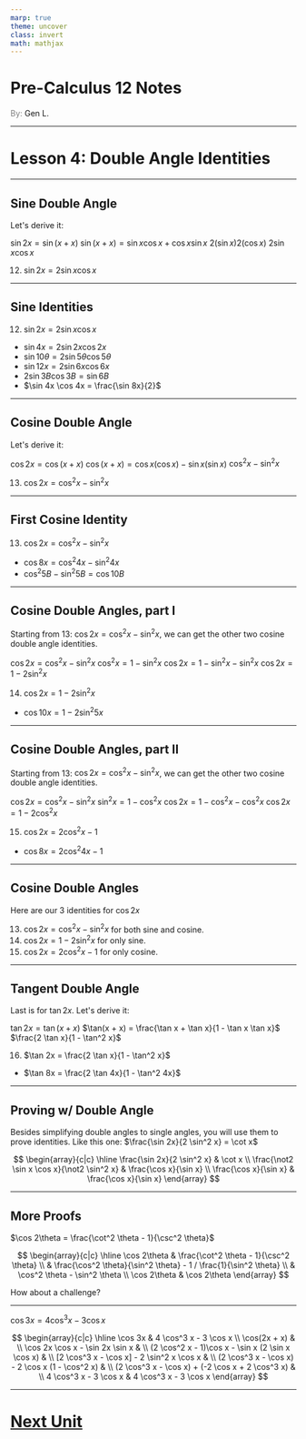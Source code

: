 ```yaml
---
marp: true
theme: uncover
class: invert
math: mathjax
---
```


# <!--fit--> Pre-Calculus 12 Notes
<span style="color:grey">By:</span> Gen L.

<!--_footer: In partnership with Hyperion University, 2024-->

---

<!--paginate: true-->

# Lesson 4: Double Angle Identities

---

## Sine Double Angle

Let's derive it:

$\sin 2x = \sin(x + x)$
$\sin(x + x) = \sin x \cos x + \cos x \sin x$
$2(\sin x) 2(\cos x)$
$2\sin x \cos x$

12. $\sin 2x = 2 \sin x \cos x$

---

## Sine Identities

12. $\sin 2x = 2 \sin x \cos x$

* $\sin 4x = 2 \sin 2x \cos 2x$
* $\sin 10\theta = 2 \sin 5\theta \cos 5\theta$
* $\sin 12x = 2 \sin 6x \cos 6x$
* $2 \sin 3B \cos 3B = \sin 6B$
* $\sin 4x \cos 4x = \frac{\sin 8x}{2}$

---

## Cosine Double Angle

Let's derive it:

$\cos 2x = \cos(x + x)$
$\cos(x + x) = \cos x (\cos x) - \sin x (\sin x)$
$\cos^2 x - \sin^2 x$

13. $\cos 2x = \cos^2 x - \sin^2 x$

---

## First Cosine Identity

13. $\cos 2x = \cos^2 x - \sin^2 x$

* $\cos 8x = \cos^2 4x - \sin^2 4x$
* $\cos^2 5B - \sin^2 5B = \cos 10B$

---

## Cosine Double Angles, part I

Starting from 13: $\cos 2x = \cos^2 x - \sin^2 x$, we can get the other two cosine double angle identities.

$\cos 2x = \cos^2 x - \sin^2 x$
$\cos^2 x = 1 - \sin^2 x$
$\cos 2x = 1 - \sin^2 x - \sin^2 x$
$\cos 2x = 1 - 2 \sin^2 x$

14. $\cos 2x = 1 - 2 \sin^2 x$
* $\cos 10 x = 1 - 2 \sin^2 5x$

---

## Cosine Double Angles, part II

Starting from 13: $\cos 2x = \cos^2 x - \sin^2 x$, we can get the other two cosine double angle identities.

$\cos 2x = \cos^2 x - \sin^2 x$
$\sin^2 x = 1 - \cos^2 x$
$\cos 2x = 1 - \cos^2 x - \cos^2 x$
$\cos 2x = 1 - 2 \cos^2 x$

15. $\cos 2x = 2 \cos^2 x - 1$
* $\cos 8 x = 2 \cos^2 4x - 1$

---

## Cosine Double Angles

Here are our 3 identities for $\cos 2x$

13. $\cos 2x = \cos^2 x - \sin^2 x$ for both sine and cosine.
14. $\cos 2x = 1 - 2 \sin^2 x$ for only sine.
15. $\cos 2x = 2 \cos^2 x - 1$ for only cosine.

---

## Tangent Double Angle

Last is for $\tan 2x$. Let's derive it:

$\tan 2x = \tan(x + x)$
$\tan(x + x) = \frac{\tan x + \tan x}{1 - \tan x \tan x}$
$\frac{2 \tan x}{1 - \tan^2 x}$

16. $\tan 2x = \frac{2 \tan x}{1 - \tan^2 x}$
* $\tan 8x = \frac{2 \tan 4x}{1 - \tan^2 4x}$

---

## Proving w/ Double Angle

Besides simplifying double angles to single angles, you will use them to prove identities. Like this one: 
$\frac{\sin 2x}{2 \sin^2 x} = \cot x$

$$
    \begin{array}{c|c}
        \hline
        \frac{\sin 2x}{2 \sin^2 x} & \cot x \\
        \frac{\not2 \sin x \cos x}{\not2 \sin^2 x} & \frac{\cos x}{\sin x} \\
        \frac{\cos x}{\sin x} & \frac{\cos x}{\sin x}
    \end{array}
$$

---

## More Proofs

$\cos 2\theta = \frac{\cot^2 \theta - 1}{\csc^2 \theta}$

$$
    \begin{array}{c|c}
        \hline
        \cos 2\theta & \frac{\cot^2 \theta - 1}{\csc^2 \theta} \\
        & \frac{\cos^2 \theta}{\sin^2 \theta} - 1 / \frac{1}{\sin^2 \theta} \\
        & \cos^2 \theta - \sin^2 \theta \\
        \cos 2\theta & \cos 2\theta
    \end{array}
$$

How about a challenge?

---

$\cos 3x = 4 \cos^3 x - 3 \cos x$

$$
    \begin{array}{c|c}
        \hline
        \cos 3x & 4 \cos^3 x - 3 \cos x \\
        \cos(2x + x) & \\
        \cos 2x \cos x - \sin 2x \sin x & \\
        (2 \cos^2 x - 1)\cos x - \sin x (2 \sin x \cos x) & \\
        [2 \cos^3 x - \cos x] - 2 \sin^2 x \cos x & \\
        (2 \cos^3 x - \cos x) - 2 \cos x (1 - \cos^2 x) & \\
        (2 \cos^3 x - \cos x) + (-2 \cos x + 2 \cos^3 x) & \\
        4 \cos^3 x - 3 \cos x & 4 \cos^3 x - 3 \cos x
    \end{array}
$$

---

# [Next Unit <i class="fa-solid fa-diagram-next"></i>](../../Exponentials/Lesson%201%20(Solving%20Exponentials).html)

<link rel="stylesheet" href="https://cdnjs.cloudflare.com/ajax/libs/font-awesome/6.3.0/css/all.min.css">